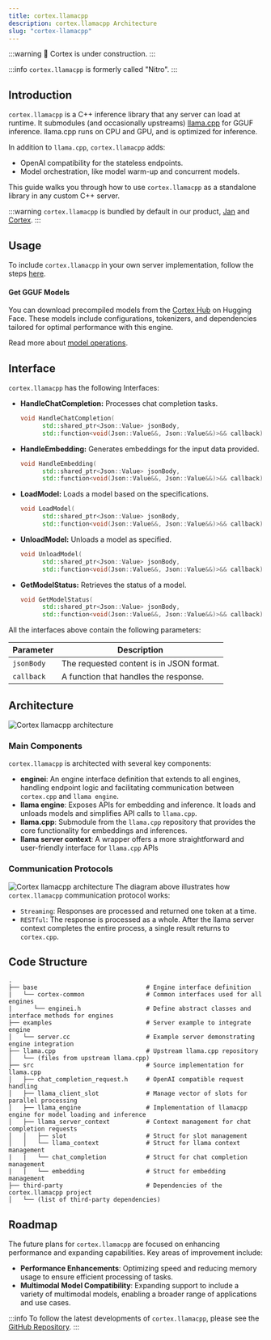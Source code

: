 ```yaml
---
title: cortex.llamacpp
description: cortex.llamacpp Architecture
slug: "cortex-llamacpp"
---
```


:::warning
🚧 Cortex is under construction.
:::

:::info
`cortex.llamacpp` is formerly called "Nitro".
:::

## Introduction
`cortex.llamacpp` is a C++ inference library that any server can load at runtime. It submodules (and occasionally upstreams) [llama.cpp](https://github.com/ggerganov/llama.cpp) for GGUF inference. llama.cpp runs on CPU and GPU, and is optimized for inference.

In addition to `llama.cpp`, `cortex.llamacpp` adds:

- OpenAI compatibility for the stateless endpoints.
- Model orchestration, like model warm-up and concurrent models.

This guide walks you through how to use `cortex.llamacpp` as a standalone library in any custom C++ server.

:::warning
`cortex.llamacpp` is bundled by default in our product, [Jan](https://jan.ai/docs) and [Cortex](/docs).
:::

## Usage

To include `cortex.llamacpp` in your own server implementation, follow the steps [here](https://github.com/janhq/cortex.llamacpp/tree/main/examples/server).

#### Get GGUF Models

You can download precompiled models from the [Cortex Hub](https://huggingface.co/cortexhub) on Hugging Face. These models include configurations, tokenizers, and dependencies tailored for optimal performance with this engine.

Read more about [model operations](./model-operations).

## Interface

`cortex.llamacpp` has the following Interfaces:

- **HandleChatCompletion:** Processes chat completion tasks.
  ```cpp
  void HandleChatCompletion(
        std::shared_ptr<Json::Value> jsonBody,
        std::function<void(Json::Value&&, Json::Value&&)>&& callback);
  ```
- **HandleEmbedding:** Generates embeddings for the input data provided.
  ```cpp
  void HandleEmbedding(
        std::shared_ptr<Json::Value> jsonBody,
        std::function<void(Json::Value&&, Json::Value&&)>&& callback);
  ```
- **LoadModel:** Loads a model based on the specifications.
  ```cpp
  void LoadModel(
        std::shared_ptr<Json::Value> jsonBody,
        std::function<void(Json::Value&&, Json::Value&&)>&& callback);
  ```
- **UnloadModel:** Unloads a model as specified.
  ```cpp
  void UnloadModel(
        std::shared_ptr<Json::Value> jsonBody,
        std::function<void(Json::Value&&, Json::Value&&)>&& callback);
  ```
- **GetModelStatus:** Retrieves the status of a model.
  ```cpp
  void GetModelStatus(
        std::shared_ptr<Json::Value> jsonBody,
        std::function<void(Json::Value&&, Json::Value&&)>&& callback);
  ```
All the interfaces above contain the following parameters:

| Parameter  | Description                                    |
|------------|------------------------------------------------|
| `jsonBody` | The requested content is in JSON format.          |
| `callback` | A function that handles the response.          |


## Architecture
![Cortex llamacpp architecture](/img/docs/llama-cpp1.png)

### Main Components
`cortex.llamacpp` is architected with several key components:

- **enginei**: An engine interface definition that extends to all engines, handling endpoint logic and facilitating communication between `cortex.cpp` and `llama engine`.
- **llama engine**: Exposes APIs for embedding and inference. It loads and unloads models and simplifies API calls to `llama.cpp`.
- **llama.cpp**: Submodule from the `llama.cpp` repository that provides the core functionality for embeddings and inferences.
- **llama server context**: A wrapper offers a more straightforward and user-friendly interface for `llama.cpp` APIs

### Communication Protocols
![Cortex llamacpp architecture](/img/docs/llama-cpp2.png)
The diagram above illustrates how `cortex.llamacpp` communication protocol works:

- `Streaming`: Responses are processed and returned one token at a time.
- `RESTful`: The response is processed as a whole. After the llama server context completes the entire process, a single result returns to `cortex.cpp`.

## Code Structure

```
.
├── base                              # Engine interface definition
|   └── cortex-common                 # Common interfaces used for all engines
|      └── enginei.h                  # Define abstract classes and interface methods for engines
├── examples                          # Server example to integrate engine
│   └── server.cc                     # Example server demonstrating engine integration
├── llama.cpp                         # Upstream llama.cpp repository
│   └── (files from upstream llama.cpp)
├── src                               # Source implementation for llama.cpp
│   ├── chat_completion_request.h     # OpenAI compatible request handling
│   ├── llama_client_slot             # Manage vector of slots for parallel processing
│   ├── llama_engine                  # Implementation of llamacpp engine for model loading and inference
│   ├── llama_server_context          # Context management for chat completion requests
│   │   ├── slot                      # Struct for slot management
│   │   └── llama_context             # Struct for llama context management
|   |   └── chat_completion           # Struct for chat completion management
|   |   └── embedding                 # Struct for embedding management
├── third-party                       # Dependencies of the cortex.llamacpp project
│   └── (list of third-party dependencies)
```

<!-- ## Runtime-->

## Roadmap

The future plans for `cortex.llamacpp` are focused on enhancing performance and expanding capabilities. Key areas of improvement include:

- **Performance Enhancements**: Optimizing speed and reducing memory usage to ensure efficient processing of tasks.
- **Multimodal Model Compatibility**: Expanding support to include a variety of multimodal models, enabling a broader range of applications and use cases.

:::info
To follow the latest developments of `cortex.llamacpp`, please see the [GitHub Repository](https://github.com/janhq/cortex.llamacpp).
:::
